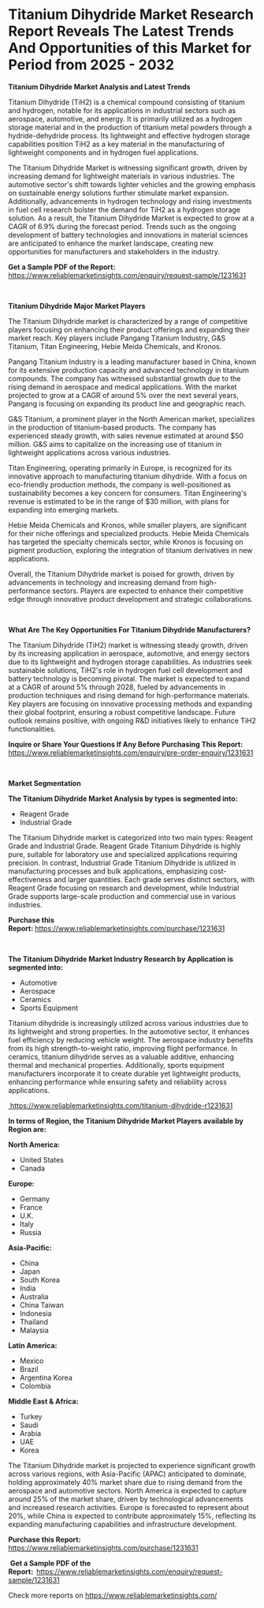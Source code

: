 <p><h1>Titanium Dihydride Market Research Report Reveals The Latest Trends And Opportunities of this Market for Period from 2025 - 2032</h1></p><p><strong>Titanium Dihydride Market Analysis and Latest Trends</strong></p>
<p><p>Titanium Dihydride (TiH2) is a chemical compound consisting of titanium and hydrogen, notable for its applications in industrial sectors such as aerospace, automotive, and energy. It is primarily utilized as a hydrogen storage material and in the production of titanium metal powders through a hydride-dehydride process. Its lightweight and effective hydrogen storage capabilities position TiH2 as a key material in the manufacturing of lightweight components and in hydrogen fuel applications.</p><p>The Titanium Dihydride Market is witnessing significant growth, driven by increasing demand for lightweight materials in various industries. The automotive sector's shift towards lighter vehicles and the growing emphasis on sustainable energy solutions further stimulate market expansion. Additionally, advancements in hydrogen technology and rising investments in fuel cell research bolster the demand for TiH2 as a hydrogen storage solution. As a result, the Titanium Dihydride Market is expected to grow at a CAGR of 6.9% during the forecast period. Trends such as the ongoing development of battery technologies and innovations in material sciences are anticipated to enhance the market landscape, creating new opportunities for manufacturers and stakeholders in the industry.</p></p>
<p><strong>Get a Sample PDF of the Report:&nbsp;</strong> <a href="https://www.reliablemarketinsights.com/enquiry/request-sample/1231631?utm_campaign=2137&utm_medium=2&utm_source=Github&utm_content=ia&utm_term=31012025&utm_id=titanium-dihydride">https://www.reliablemarketinsights.com/enquiry/request-sample/1231631</a></p>
<p>&nbsp;</p>
<p><strong>Titanium Dihydride Major Market Players</strong></p>
<p><p>The Titanium Dihydride market is characterized by a range of competitive players focusing on enhancing their product offerings and expanding their market reach. Key players include Pangang Titanium Industry, G&S Titanium, Titan Engineering, Hebie Meida Chemicals, and Kronos.</p><p>Pangang Titanium Industry is a leading manufacturer based in China, known for its extensive production capacity and advanced technology in titanium compounds. The company has witnessed substantial growth due to the rising demand in aerospace and medical applications. With the market projected to grow at a CAGR of around 5% over the next several years, Pangang is focusing on expanding its product line and geographic reach.</p><p>G&S Titanium, a prominent player in the North American market, specializes in the production of titanium-based products. The company has experienced steady growth, with sales revenue estimated at around $50 million. G&S aims to capitalize on the increasing use of titanium in lightweight applications across various industries.</p><p>Titan Engineering, operating primarily in Europe, is recognized for its innovative approach to manufacturing titanium dihydride. With a focus on eco-friendly production methods, the company is well-positioned as sustainability becomes a key concern for consumers. Titan Engineering's revenue is estimated to be in the range of $30 million, with plans for expanding into emerging markets.</p><p>Hebie Meida Chemicals and Kronos, while smaller players, are significant for their niche offerings and specialized products. Hebie Meida Chemicals has targeted the specialty chemicals sector, while Kronos is focusing on pigment production, exploring the integration of titanium derivatives in new applications.</p><p>Overall, the Titanium Dihydride market is poised for growth, driven by advancements in technology and increasing demand from high-performance sectors. Players are expected to enhance their competitive edge through innovative product development and strategic collaborations.</p></p>
<p>&nbsp;</p>
<p><strong>What Are The Key Opportunities For Titanium Dihydride Manufacturers?</strong></p>
<p><p>The Titanium Dihydride (TiH2) market is witnessing steady growth, driven by its increasing application in aerospace, automotive, and energy sectors due to its lightweight and hydrogen storage capabilities. As industries seek sustainable solutions, TiH2's role in hydrogen fuel cell development and battery technology is becoming pivotal. The market is expected to expand at a CAGR of around 5% through 2028, fueled by advancements in production techniques and rising demand for high-performance materials. Key players are focusing on innovative processing methods and expanding their global footprint, ensuring a robust competitive landscape. Future outlook remains positive, with ongoing R&D initiatives likely to enhance TiH2 functionalities.</p></p>
<p><strong>Inquire or Share Your Questions If Any Before Purchasing This Report:</strong> <a href="https://www.reliablemarketinsights.com/enquiry/pre-order-enquiry/1231631?utm_campaign=2137&utm_medium=2&utm_source=Github&utm_content=ia&utm_term=31012025&utm_id=titanium-dihydride">https://www.reliablemarketinsights.com/enquiry/pre-order-enquiry/1231631</a></p>
<p>&nbsp;</p>
<p><strong>Market Segmentation</strong></p>
<p><strong>The Titanium Dihydride Market Analysis by types is segmented into:</strong></p>
<p><ul><li>Reagent Grade</li><li>Industrial Grade</li></ul></p>
<p><p>The Titanium Dihydride market is categorized into two main types: Reagent Grade and Industrial Grade. Reagent Grade Titanium Dihydride is highly pure, suitable for laboratory use and specialized applications requiring precision. In contrast, Industrial Grade Titanium Dihydride is utilized in manufacturing processes and bulk applications, emphasizing cost-effectiveness and larger quantities. Each grade serves distinct sectors, with Reagent Grade focusing on research and development, while Industrial Grade supports large-scale production and commercial use in various industries.</p></p>
<p><strong>Purchase this Report:&nbsp;</strong><a href="https://www.reliablemarketinsights.com/purchase/1231631?utm_campaign=2137&utm_medium=2&utm_source=Github&utm_content=ia&utm_term=31012025&utm_id=titanium-dihydride">https://www.reliablemarketinsights.com/purchase/1231631</a></p>
<p>&nbsp;</p>
<p><strong>The Titanium Dihydride Market Industry Research by Application is segmented into:</strong></p>
<p><ul><li>Automotive</li><li>Aerospace</li><li>Ceramics</li><li>Sports Equipment</li></ul></p>
<p><p>Titanium dihydride is increasingly utilized across various industries due to its lightweight and strong properties. In the automotive sector, it enhances fuel efficiency by reducing vehicle weight. The aerospace industry benefits from its high strength-to-weight ratio, improving flight performance. In ceramics, titanium dihydride serves as a valuable additive, enhancing thermal and mechanical properties. Additionally, sports equipment manufacturers incorporate it to create durable yet lightweight products, enhancing performance while ensuring safety and reliability across applications.</p></p>
<p><a href="https://www.reliablemarketinsights.com/titanium-dihydride-r1231631?utm_campaign=2137&utm_medium=2&utm_source=Github&utm_content=ia&utm_term=31012025&utm_id=titanium-dihydride">&nbsp;https://www.reliablemarketinsights.com/titanium-dihydride-r1231631</a></p>
<p><strong>In terms of Region, the Titanium Dihydride Market Players available by Region are:</strong></p>
<p>
    <p> <strong> North America: </strong>
        <ul>
            <li>United States</li>
            <li>Canada</li>
        </ul>
        </p> 
    <p> <strong> Europe: </strong>
        <ul>
            <li>Germany</li>
            <li>France</li>
            <li>U.K.</li>
            <li>Italy</li>
            <li>Russia</li>
        </ul>
        </p> 
    <p> <strong> Asia-Pacific: </strong>
        <ul>
            <li>China</li>
            <li>Japan</li>
            <li>South Korea</li>
            <li>India</li>
            <li>Australia</li>
            <li>China Taiwan</li>
            <li>Indonesia</li>
            <li>Thailand</li>
            <li>Malaysia</li>
        </ul>
        </p> 
    <p> <strong> Latin America: </strong>
        <ul>
            <li>Mexico</li>
            <li>Brazil</li>
            <li>Argentina Korea</li>
            <li>Colombia</li>
        </ul>
        </p> 
    <p> <strong> Middle East & Africa: </strong>
        <ul>
            <li>Turkey</li>
            <li>Saudi</li>
            <li>Arabia</li>
            <li>UAE</li>
            <li>Korea</li>
        </ul>
    </p>
    </p>
<p><p>The Titanium Dihydride market is projected to experience significant growth across various regions, with Asia-Pacific (APAC) anticipated to dominate, holding approximately 40% market share due to rising demand from the aerospace and automotive sectors. North America is expected to capture around 25% of the market share, driven by technological advancements and increased research activities. Europe is forecasted to represent about 20%, while China is expected to contribute approximately 15%, reflecting its expanding manufacturing capabilities and infrastructure development.</p></p>
<p><strong>Purchase this Report: </strong><a href="https://www.reliablemarketinsights.com/purchase/1231631?utm_campaign=2137&utm_medium=2&utm_source=Github&utm_content=ia&utm_term=31012025&utm_id=titanium-dihydride">https://www.reliablemarketinsights.com/purchase/1231631</a></p>
<p>&nbsp;<strong>Get a Sample PDF of the Report:&nbsp;&nbsp;</strong><a href="https://www.reliablemarketinsights.com/enquiry/request-sample/1231631?utm_campaign=2137&utm_medium=2&utm_source=Github&utm_content=ia&utm_term=31012025&utm_id=titanium-dihydride">https://www.reliablemarketinsights.com/enquiry/request-sample/1231631</a></p>
<p><strong></strong></p>
<p>Check more reports on <a href="https://www.reliablemarketinsights.com/?utm_campaign=2137&utm_medium=2&utm_source=Github&utm_content=ia&utm_term=31012025&utm_id=titanium-dihydride">https://www.reliablemarketinsights.com/</a></p>